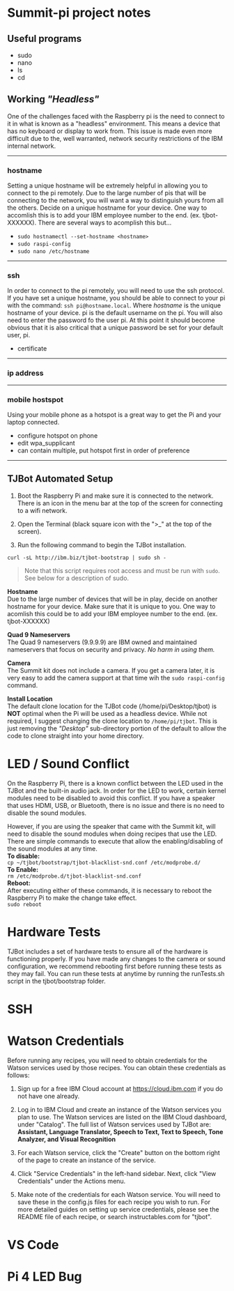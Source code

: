 # Summit-pi project notes
## Useful programs
- sudo
- nano
- ls
- cd


## Working _"Headless"_
One of the challenges faced with the Raspberry pi is the need to connect to it in what is known as a "headless" environment.  This means a device that has no keyboard or display to work from.  This issue is made even more difficult due to the, well warranted, network security restrictions of the IBM internal network.

---
### **hostname**
Setting a unique hostname will be extremely helpful in allowing you to connect to the pi remotely.  Due to the large number of pis that will be connecting to the network, you will want a way to distinguish yours from all the others.  Decide on a unique hostname for your device.  One way to accomlish this is to add your IBM employee number to the end. (ex. tjbot-XXXXXX).  There are several ways to acomplish this but...
- `sudo hostnamectl --set-hostname <hostname>`
- `sudo raspi-config`
- `sudo nano /etc/hostname`

---
### **ssh**

In order to connect to the pi remotely, you will need to use the ssh protocol.  If you have set a unique hostname, you should be able to connect to your pi with the command: `ssh pi@hostname.local`.  Where _hostname_ is the unique hostname of your device.  pi is the default username on the pi.  You will also need to enter the password fo the user pi.  At this point it should become obvious that it is also critical that a unique password be set for your default user, pi.
- certificate


---
### **ip address**

---
### **mobile hostspot**
Using your mobile phone as a hotspot is a great way to get the Pi and your laptop connected.
- configure hotspot on phone
- edit wpa_supplicant
- can contain multiple, put hotspot first in order of preference


---
## TJBot Automated Setup
1. Boot the Raspberry Pi and make sure it is connected to the network. There is an icon in the menu bar at the top of the screen for connecting to a wifi network.

2. Open the Terminal (black square icon with the ">\_" at the top of the screen).

3. Run the following command to begin the TJBot installation.

```
curl -sL http://ibm.biz/tjbot-bootstrap | sudo sh -
```

> Note that this script requires root access and must be run with `sudo`.  See below for a description of sudo.

**Hostname**  
Due to the large number of devices that will be in play, decide on another hostname for your device.  Make sure that it is unique to you.  One way to acomlish this could be to add your IBM employee number to the end. (ex. tjbot-XXXXXX)

**Quad 9 Nameservers**  
The Quad 9 nameservers (9.9.9.9) are IBM owned and maintained nameservers that focus on security and privacy.  _No harm in using them._

**Camera**  
The Summit kit does not include a camera.  If you get a camera later, it is very easy to add the camera support at that time wih the `sudo raspi-config` command.

**Install Location**  
The default clone location for  the TJBot code (/home/pi/Desktop/tjbot) is **NOT** optimal when the Pi will be used as a headless device.  While not required, I suggest changing the clone location to `/home/pi/tjbot`.  This is just removing the _"Desktop"_ sub-directory portion of the default to allow the code to clone straight into your home directory.

# LED / Sound Conflict
On the Raspberry Pi, there is a known conflict between the LED used in the TJBot and the built-in audio jack. In order for the LED to work, certain kernel modules need to be disabled to avoid this conflict. If you have a speaker that uses  HDMI, USB, or Bluetooth, there is no issue and there is no need to disable the sound modules.

However, if you are using the speaker that came with the Summit kit, will need to disable the sound modules when doing recipes that use the LED.  There are simple commands to execute that allow the enabling/disabling of the sound modules at any time.  
**To disable:**  
`cp ~/tjbot/bootstrap/tjbot-blacklist-snd.conf /etc/modprobe.d/`  
**To Enable:**  
`rm /etc/modprobe.d/tjbot-blacklist-snd.conf`  
**Reboot:**  
After executing either of these commands, it is necessary to reboot the Raspberry Pi to make the change take effect.  
`sudo reboot`

# Hardware Tests
TJBot includes a set of hardware tests to ensure all of the hardware is functioning properly. If you have made any changes to the camera or sound configuration, we recommend rebooting first before running these tests as they may fail. You can run these tests at anytime by running the runTests.sh script in the tjbot/bootstrap folder.

# SSH

# Watson Credentials
Before running any recipes, you will need to obtain credentials for the Watson services used by those recipes.  You can obtain these credentials as follows:

1. Sign up for a free IBM Cloud account at https://cloud.ibm.com if you do not have one already.

2. Log in to IBM Cloud and create an instance of the Watson services you plan to use. The Watson services are listed on the IBM Cloud dashboard, under "Catalog". The full list of Watson services used by TJBot are: **Assistant, Language Translator, Speech to Text, Text to Speech, Tone Analyzer, and Visual Recognition**

3. For each Watson service, click the "Create" button on the bottom right of the page to create an instance of the service.

4. Click "Service Credentials" in the left-hand sidebar. Next, click "View Credentials" under the Actions menu.

5. Make note of the credentials for each Watson service. You will need to save these in the config.js files for each recipe you wish to run. For more detailed guides on setting up service credentials, please see the README file of each recipe, or search instructables.com for "tjbot".

# VS Code
# Pi 4 LED Bug
